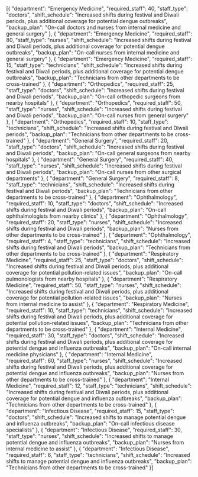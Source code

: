 [{
  "department": "Emergency Medicine",
  "required_staff": 40,
  "staff_type": "doctors",
  "shift_schedule": "Increased shifts during festival and Diwali periods, plus additional coverage for potential dengue outbreaks",
  "backup_plan": "On-call doctors and nurses from internal medicine and general surgery"
},
{
  "department": "Emergency Medicine",
  "required_staff": 80,
  "staff_type": "nurses",
  "shift_schedule": "Increased shifts during festival and Diwali periods, plus additional coverage for potential dengue outbreaks",
  "backup_plan": "On-call nurses from internal medicine and general surgery"
},
{
  "department": "Emergency Medicine",
  "required_staff": 15,
  "staff_type": "technicians",
  "shift_schedule": "Increased shifts during festival and Diwali periods, plus additional coverage for potential dengue outbreaks",
  "backup_plan": "Technicians from other departments to be cross-trained"
},
{
  "department": "Orthopedics",
  "required_staff": 25,
  "staff_type": "doctors",
  "shift_schedule": "Increased shifts during festival and Diwali periods",
  "backup_plan": "On-call orthopedic surgeons from nearby hospitals"
},
{
  "department": "Orthopedics",
  "required_staff": 50,
  "staff_type": "nurses",
  "shift_schedule": "Increased shifts during festival and Diwali periods",
  "backup_plan": "On-call nurses from general surgery"
},
{
  "department": "Orthopedics",
  "required_staff": 10,
  "staff_type": "technicians",
  "shift_schedule": "Increased shifts during festival and Diwali periods",
  "backup_plan": "Technicians from other departments to be cross-trained"
},
{
  "department": "General Surgery",
  "required_staff": 20,
  "staff_type": "doctors",
  "shift_schedule": "Increased shifts during festival and Diwali periods",
  "backup_plan": "On-call general surgeons from nearby hospitals"
},
{
  "department": "General Surgery",
  "required_staff": 40,
  "staff_type": "nurses",
  "shift_schedule": "Increased shifts during festival and Diwali periods",
  "backup_plan": "On-call nurses from other surgical departments"
},
{
  "department": "General Surgery",
  "required_staff": 8,
  "staff_type": "technicians",
  "shift_schedule": "Increased shifts during festival and Diwali periods",
  "backup_plan": "Technicians from other departments to be cross-trained"
},
{
  "department": "Ophthalmology",
  "required_staff": 10,
  "staff_type": "doctors",
  "shift_schedule": "Increased shifts during festival and Diwali periods",
  "backup_plan": "On-call ophthalmologists from nearby clinics"
},
{
  "department": "Ophthalmology",
  "required_staff": 20,
  "staff_type": "nurses",
  "shift_schedule": "Increased shifts during festival and Diwali periods",
  "backup_plan": "Nurses from other departments to be cross-trained"
},
{
  "department": "Ophthalmology",
  "required_staff": 4,
  "staff_type": "technicians",
  "shift_schedule": "Increased shifts during festival and Diwali periods",
  "backup_plan": "Technicians from other departments to be cross-trained"
},
{
  "department": "Respiratory Medicine",
  "required_staff": 25,
  "staff_type": "doctors",
  "shift_schedule": "Increased shifts during festival and Diwali periods, plus additional coverage for potential pollution-related issues",
  "backup_plan": "On-call pulmonologists from nearby hospitals"
},
{
  "department": "Respiratory Medicine",
  "required_staff": 50,
  "staff_type": "nurses",
  "shift_schedule": "Increased shifts during festival and Diwali periods, plus additional coverage for potential pollution-related issues",
  "backup_plan": "Nurses from internal medicine to assist"
},
{
  "department": "Respiratory Medicine",
  "required_staff": 10,
  "staff_type": "technicians",
  "shift_schedule": "Increased shifts during festival and Diwali periods, plus additional coverage for potential pollution-related issues",
  "backup_plan": "Technicians from other departments to be cross-trained"
},
{
  "department": "Internal Medicine",
  "required_staff": 30,
  "staff_type": "doctors",
  "shift_schedule": "Increased shifts during festival and Diwali periods, plus additional coverage for potential dengue and influenza outbreaks",
  "backup_plan": "On-call internal medicine physicians"
},
{
  "department": "Internal Medicine",
  "required_staff": 60,
  "staff_type": "nurses",
  "shift_schedule": "Increased shifts during festival and Diwali periods, plus additional coverage for potential dengue and influenza outbreaks",
  "backup_plan": "Nurses from other departments to be cross-trained"
},
{
  "department": "Internal Medicine",
  "required_staff": 12,
  "staff_type": "technicians",
  "shift_schedule": "Increased shifts during festival and Diwali periods, plus additional coverage for potential dengue and influenza outbreaks",
  "backup_plan": "Technicians from other departments to be cross-trained"
},
{
  "department": "Infectious Disease",
  "required_staff": 15,
  "staff_type": "doctors",
  "shift_schedule": "Increased shifts to manage potential dengue and influenza outbreaks",
  "backup_plan": "On-call infectious disease specialists"
},
{
  "department": "Infectious Disease",
  "required_staff": 30,
  "staff_type": "nurses",
  "shift_schedule": "Increased shifts to manage potential dengue and influenza outbreaks",
  "backup_plan": "Nurses from internal medicine to assist"
},
{
  "department": "Infectious Disease",
  "required_staff": 6,
  "staff_type": "technicians",
  "shift_schedule": "Increased shifts to manage potential dengue and influenza outbreaks",
  "backup_plan": "Technicians from other departments to be cross-trained"
}]